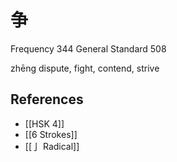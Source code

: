 # 争
Frequency 344
General Standard 508

zhēng
dispute, fight, contend, strive

## References
- [[HSK 4]]
- [[6 Strokes]]
- [[亅 Radical]]